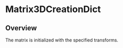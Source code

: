 # Matrix3DCreationDict

<TypeHeader/>

## Overview

The matrix is initialized with the specified transforms.

<ApiDocs/>
